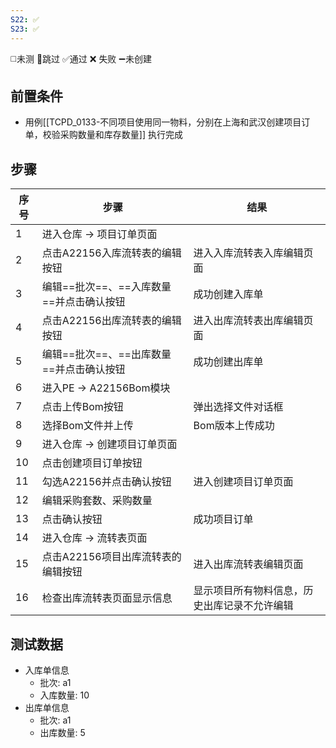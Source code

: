 ```yaml
---
S22: ✅
S23: ✅
---
```

◻️未测    🚫跳过     ✅通过    ❌ 失败    ➖未创建

## 前置条件

- 用例[[TCPD_0133-不同项目使用同一物料，分别在上海和武汉创建项目订单，校验采购数量和库存数量]] 执行完成

## 步骤

| 序号  | 步骤                       | 结果                     |
| --- | ------------------------ | ---------------------- |
| 1   | 进入仓库 -> 项目订单页面           |                        |
| 2   | 点击A22156入库流转表的编辑按钮       | 进入入库流转表入库编辑页面          |
| 3   | 编辑==批次==、==入库数量==并点击确认按钮 | 成功创建入库单                |
| 4   | 点击A22156出库流转表的编辑按钮       | 进入出库流转表出库编辑页面          |
| 5   | 编辑==批次==、==出库数量==并点击确认按钮 | 成功创建出库单                |
| 6   | 进入PE -> A22156Bom模块      |                        |
| 7   | 点击上传Bom按钮                | 弹出选择文件对话框              |
| 8   | 选择Bom文件并上传               | Bom版本上传成功              |
| 9   | 进入仓库 -> 创建项目订单页面         |                        |
| 10  | 点击创建项目订单按钮               |                        |
| 11  | 勾选A22156并点击确认按钮          | 进入创建项目订单页面             |
| 12  | 编辑采购套数、采购数量              |                        |
| 13  | 点击确认按钮                   | 成功项目订单                 |
| 14  | 进入仓库 -> 流转表页面            |                        |
| 15  | 点击A22156项目出库流转表的编辑按钮     | 进入出库流转表编辑页面            |
| 16  | 检查出库流转表页面显示信息            | 显示项目所有物料信息，历史出库记录不允许编辑 |

## 测试数据

- 入库单信息
	- 批次: a1
	- 入库数量: 10
- 出库单信息
	- 批次: a1
	- 出库数量: 5
